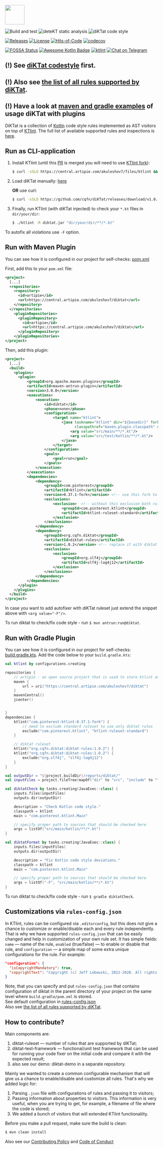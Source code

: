 <img src="/logo.svg" width="64px"/>

![Build and test](https://github.com/cqfn/diKTat/workflows/Build%20and%20test/badge.svg)
![deteKT static analysis](https://github.com/cqfn/diKTat/workflows/Run%20deteKT/badge.svg)
![diKTat code style](https://github.com/cqfn/diKTat/workflows/Run%20diKTat/badge.svg)

[![Releases](https://img.shields.io/github/v/release/cqfn/diKTat)](https://github.com/cqfn/diKTat/releases)
[![License](https://img.shields.io/github/license/cqfn/diKtat)](https://github.com/cqfn/diKTat/blob/master/LICENSE)
[![Hits-of-Code](https://hitsofcode.com/github/cqfn/diktat)](https://hitsofcode.com/view/github/cqfn/diktat)
[![codecov](https://codecov.io/gh/cqfn/diKTat/branch/master/graph/badge.svg)](https://codecov.io/gh/cqfn/diKTat)

[![FOSSA Status](https://app.fossa.com/api/projects/git%2Bgithub.com%2Fcqfn%2FdiKTat.svg?type=shield)](https://app.fossa.com/projects/git%2Bgithub.com%2Fcqfn%2FdiKTat?ref=badge_shield)
[![Awesome Kotlin Badge](https://kotlin.link/awesome-kotlin.svg)](https://github.com/KotlinBy/awesome-kotlin)
[![ktlint](https://img.shields.io/badge/code%20style-%E2%9D%A4-FF4081.svg)](https://ktlint.github.io/)
[![Chat on Telegram](https://img.shields.io/badge/Chat%20on-Telegram-brightgreen.svg)](https://t.me/joinchat/AAAAAFDg-ipuZFGyBGPPeg)

## (!) See [diKTat codestyle](info/diktat-kotlin-coding-style-guide-en.md) first.
## (!) Also see [the list of all rules supported by diKTat](info/available-rules.md).
## (!) Have a look at [maven and gradle examples](https://github.com/akuleshov7/diktat-examples) of usage diKTat with plugins

DiKTat is a collection of [Kotlin](https://kotlinlang.org/) code style rules implemented
as AST visitors on top of [KTlint](https://ktlint.github.io/).
The full list of available supported rules and inspections is [here](info/available-rules.md).

## Run as CLI-application
1. Install KTlint (until this [PR](https://github.com/pinterest/ktlint/pull/806) is merged you will need to use
 [KTlint fork](https://central.artipie.com/akuleshov7/files/ktlint)):
   ```bash
   $ curl -sSLO https://central.artipie.com/akuleshov7/files/ktlint && chmod a+x ktlint
   ```
   
2. Load diKTat manually: [here](https://github.com/cqfn/diKTat/releases/download/v1.0.2/diktat.jar)

   **OR** use curl:
   ```bash
   $ curl -sSLO https://github.com/cqfn/diKTat/releases/download/v1.0.2/diktat.jar
   ```
   
3. Finally, run KTlint (with diKTat injected) to check your `*.kt` files in `dir/your/dir`:
   ```bash
   $ ./ktlint -R diktat.jar "dir/your/dir/**/*.kt"
   ```

To autofix all violations use `-F` option.

## Run with Maven Plugin

You can see how it is configured in our project for self-checks: [pom.xml](pom.xml)

First, add this to your `pom.xml` file:

```xml
<project>
  [...]
  <repositories>
    <repository>
      <id>artipie</id>
      <url>https://central.artipie.com/akuleshov7/diktat</url>
    </repository>
  </repositories>
    <pluginRepositories>
      <pluginRepository>
        <id>artipie</id>
        <url>https://central.artipie.com/akuleshov7/diktat</url>
      </pluginRepository>
    </pluginRepositories>
</project>
```

Then, add this plugin:

```xml
<project>
  [...]
  <build>
    <plugins>
      <plugin>
          <groupId>org.apache.maven.plugins</groupId>
          <artifactId>maven-antrun-plugin</artifactId>
          <version>3.0.0</version>
          <executions>
              <execution>
                  <id>diktat</id>
                  <phase>none</phase>
                  <configuration>
                      <target name="ktlint">
                          <java taskname="ktlint" dir="${basedir}" fork="true" failonerror="true"
                                classpathref="maven.plugin.classpath" classname="com.pinterest.ktlint.Main">
                              <arg value="src/main/**/*.kt"/>
                              <arg value="src/test/kotlin/**/*.kt"/>
                          </java>
                      </target>
                  </configuration>
                  <goals>
                      <goal>run</goal>
                  </goals>
              </execution>
          </executions>
          <dependencies>
              <dependency>
                  <groupId>com.pinterest</groupId>
                  <artifactId>ktlint</artifactId>
                  <version>0.37.1-fork</version> <!-- use this fork to be compatible with diktat -->
                  <exclusions>
                      <exclusion>  <!-- without this exclusion both rulesets are enabled which we discourage -->
                          <groupId>com.pinterest.ktlint</groupId>
                          <artifactId>ktlint-ruleset-standard</artifactId>
                      </exclusion>
                  </exclusions>
              </dependency>
              <dependency>
                  <groupId>org.cqfn.diktat</groupId>
                  <artifactId>diktat-rules</artifactId>
                  <version>1.0.2</version> <!-- replace it with diktat latest version -->
                  <exclusions>
                      <exclusion>
                          <groupId>org.slf4j</groupId>
                          <artifactId>slf4j-log4j12</artifactId>
                      </exclusion>
                  </exclusions>
              </dependency>
          </dependencies>
      </plugin>
    </plugins>
  </build>
</project>
```

In case you want to add autofixer with diKTat ruleset just extend
the snippet above with `<arg value="-F"/>`.

To run diktat to check/fix code style - run `$ mvn antrun:run@diktat`.

## Run with Gradle Plugin 

You can see how it is configured in our project for self-checks: [build.gradle.kts](build.gradle.kts).
Add the code below to your `build.gradle.kts`:
```kotlin
val ktlint by configurations.creating

repositories {
    // artipie - an open source project that is used to store ktlint and diktat dependencies
    maven {
        url = uri("https://central.artipie.com/akuleshov7/diktat")
    }
    mavenCentral()
    jcenter()


}
dependencies {
    ktlint("com.pinterest:ktlint:0.37.1-fork") {
        // need to exclude standard ruleset to use only diktat rules
        exclude("com.pinterest.ktlint", "ktlint-ruleset-standard")
    }

    // diktat ruleset
    ktlint("org.cqfn.diktat:diktat-rules:1.0.2") {
    ktlint("org.cqfn.diktat:diktat-rules:1.0.2") {
        exclude("org.slf4j", "slf4j-log4j12")
    }
}

val outputDir = "${project.buildDir}/reports/diktat/"
val inputFiles = project.fileTree(mapOf("dir" to "src", "include" to "**/*.kt"))

val diktatCheck by tasks.creating(JavaExec::class) {
    inputs.files(inputFiles)
    outputs.dir(outputDir)

    description = "Check Kotlin code style."
    classpath = ktlint
    main = "com.pinterest.ktlint.Main"

    // specify proper path to sources that should be checked here
    args = listOf("src/main/kotlin/**/*.kt")
}

val diktatFormat by tasks.creating(JavaExec::class) {
    inputs.files(inputFiles)
    outputs.dir(outputDir)

    description = "Fix Kotlin code style deviations."
    classpath = ktlint
    main = "com.pinterest.ktlint.Main"

    // specify proper path to sources that should be checked here
    args = listOf("-F", "src/main/kotlin/**/*.kt")
}
```

To run diktat to check/fix code style - run `$ gradle diktatCheck`.

## Customizations via `rules-config.json`

In KTlint, rules can be configured via `.editorconfig`, but
this does not give a chance to customize or enable/disable
each and every rule independently. 
That is why we have supported `rules-config.json` that can be easily
changed and help in customization of your own rule set.
It has simple fields:
`name` — name of the rule,
`enabled` (true/false) — to enable or disable that rule, and
`configuration` — a simple map of some extra unique configurations for the rule.
For example:

```json
"configuration": {
  "isCopyrightMandatory": true,
  "copyrightText": "Copyright (c) Jeff Lebowski, 2012-2020. All rights reserved."
}
```
Note, that you can specify and put `rules-config.json` that contains configuration of diktat in the parent directory of your project on the same level where `build.gradle/pom.xml` is stored. \
See default configuration in [rules-config.json](diktat-rules/src/main/resources/rules-config.json) \
Also see [the list of all rules supported by diKTat](info/available-rules.md).

## How to contribute?

Main components are:
1) diktat-ruleset — number of rules that are supported by diKTat;
2) diktat-test-framework — functional/unit test framework that can be used for running your code fixer on the initial code and compare it with the expected result;
3) also see our demo: diktat-demo in a separate repository.

Mainly we wanted to create a common configurable mechanism that
will give us a chance to enable/disable and customize all rules.
That's why we added logic for:
1) Parsing `.json` file with configurations of rules and passing it to visitors;
2) Passing information about properties to visitors.
This information is very useful, when you are trying to get,
for example, a filename of file where the code is stored;
3) We added a bunch of visitors that will extended KTlint functionaliity.

Before you make a pull request, make sure the build is clean:

```bash
$ mvn clean install
```

Also see our [Contributing Policy](CONTRIBUTING.md) and [Code of Conduct](CODE_OF_CONDUCT.md)

